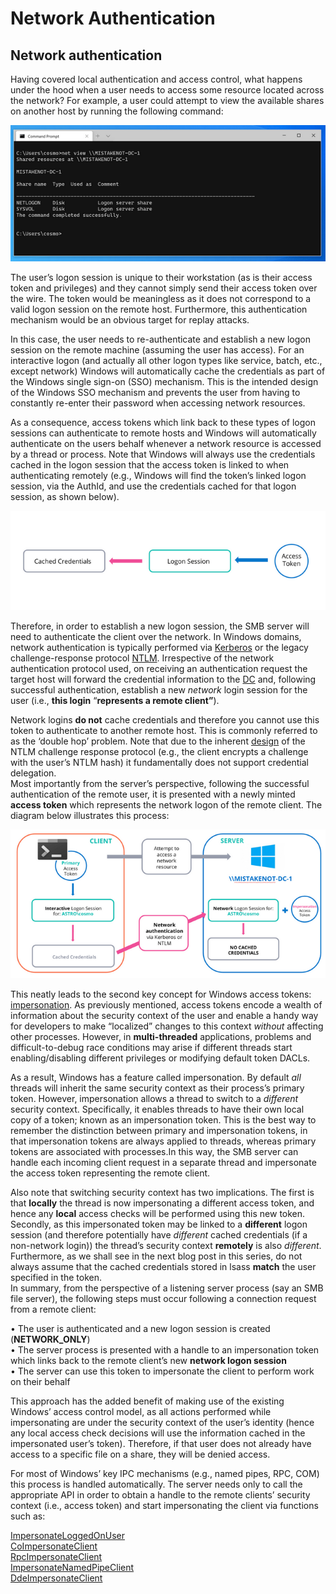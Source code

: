 # Network Authentication

## Network authentication

  
 Having covered local authentication and access control, what happens under the hood when a user needs to access some resource located across the network? For example, a user could attempt to view the available shares on another host by running the following command:  


![](../../../.gitbook/assets/image%20%2846%29.png)

The user’s logon session is unique to their workstation \(as is their access token and privileges\) and they cannot simply send their access token over the wire. The token would be meaningless as it does not correspond to a valid logon session on the remote host. Furthermore, this authentication mechanism would be an obvious target for replay attacks.

In this case, the user needs to re-authenticate and establish a new logon session on the remote machine \(assuming the user has access\). For an interactive logon \(and actually all other logon types like service, batch, etc., except network\) Windows will automatically cache the credentials as part of the Windows single sign-on \(SSO\) mechanism. This is the intended design of the Windows SSO mechanism and prevents the user from having to constantly re-enter their password when accessing network resources.

As a consequence, access tokens which link back to these types of logon sessions can authenticate to remote hosts and Windows will automatically authenticate on the users behalf whenever a network resource is accessed by a thread or process. Note that Windows will always use the credentials cached in the logon session that the access token is linked to when authenticating remotely \(e.g., Windows will find the token’s linked logon session, via the AuthId, and use the credentials cached for that logon session, as shown below\).

![](../../../.gitbook/assets/image%20%2851%29.png)

Therefore, in order to establish a new logon session, the SMB server will need to authenticate the client over the network. In Windows domains, network authentication is typically performed via [Kerberos](https://docs.microsoft.com/en-us/windows-server/security/kerberos/kerberos-authentication-overview) or the legacy challenge-response protocol [NTLM](https://docs.microsoft.com/en-us/windows/win32/secauthn/microsoft-ntlm). Irrespective of the network authentication protocol used, on receiving an authentication request the target host will forward the credential information to the [DC](https://docs.microsoft.com/en-us/windows/win32/secauthn/key-distribution-center) and, following successful authentication, establish a new _network_ login session for the user \(i.e., **this login** “**represents a remote client”**\).

  
Network logins **do not** cache credentials and therefore you cannot use this token to authenticate to another remote host. This is commonly referred to as the ‘double hop’ problem. Note that due to the inherent [design](https://docs.microsoft.com/en-us/windows/win32/secauthn/microsoft-ntlm) of the NTLM challenge response protocol \(e.g., the client encrypts a challenge with the user’s NTLM hash\) it fundamentally does not support credential delegation.  
Most importantly from the server’s perspective, following the successful authentication of the remote user, it is presented with a newly minted **access token** which represents the network logon of the remote client. The diagram below illustrates this process:

![](../../../.gitbook/assets/image%20%2848%29.png)

This neatly leads to the second key concept for Windows access tokens: [impersonation](https://docs.microsoft.com/en-us/windows/win32/com/impersonation). As previously mentioned, access tokens encode a wealth of information about the security context of the user and enable a handy way for developers to make “localized” changes to this context _without_ affecting other processes. However, in **multi-threaded** applications, problems and difficult-to-debug race conditions may arise if different threads start enabling/disabling different privileges or modifying default token DACLs.

  
As a result, Windows has a feature called impersonation. By default _all_  threads will inherit the same security context as their process’s primary token. However, impersonation allows a thread to switch to a _different_ security context. Specifically, it enables threads to have their own local copy of a token; known as an impersonation token. This is the best way to remember the distinction between primary and impersonation tokens, in that impersonation tokens are always applied to threads, whereas primary tokens are associated with processes.In this way, the SMB server can handle each incoming client request in a separate thread and impersonate the access token representing the remote client.

  
Also note that switching security context has two implications. The first is that **locally** the thread is now impersonating a different access token, and hence any **local** access checks will be performed using this new token. Secondly, as this impersonated token may be linked to a **different** logon session \(and therefore potentially have _different_ cached credentials \(if a non-network login\)\) the thread’s security context **remotely** is also _different_. Furthermore, as we shall see in the next blog post in this series, do not always assume that the cached credentials stored in lsass **match** the user specified in the token.  
In summary, from the perspective of a listening server process \(say an SMB file server\), the following steps must occur following a connection request from a remote client:

  
• The user is authenticated and a new logon session is created \(**NETWORK\_ONLY**\)  
• The server process is presented with a handle to an impersonation token which links back to the remote client’s new **network logon session**  
• The server can use this token to impersonate the client to perform work on their behalf  
  
This approach has the added benefit of making use of the existing Windows’ access control model, as all actions performed while impersonating are under the security context of the user’s identity \(hence any local access check decisions will use the information cached in the impersonated user’s token\). Therefore, if that user does not already have access to a specific file on a share, they will be denied access.

  
For most of Windows’ key IPC mechanisms \(e.g., named pipes, RPC, COM\) this process is handled automatically. The server needs only to call the appropriate API in order to obtain a handle to the remote clients’ security context \(i.e., access token\) and start impersonating the client via functions such as:

  
 [ImpersonateLoggedOnUser](https://docs.microsoft.com/en-us/windows/win32/api/securitybaseapi/nf-securitybaseapi-impersonateloggedonuser)  
 [CoImpersonateClient](https://docs.microsoft.com/en-us/windows/win32/api/combaseapi/nf-combaseapi-coimpersonateclient)  
[RpcImpersonateClient](https://docs.microsoft.com/en-us/windows/win32/api/rpcdce/nf-rpcdce-rpcimpersonateclient)  
[ImpersonateNamedPipeClient](https://docs.microsoft.com/en-us/windows/win32/api/namedpipeapi/nf-namedpipeapi-impersonatenamedpipeclient)  
 [DdeImpersonateClient](https://docs.microsoft.com/en-gb/windows/win32/api/ddeml/nf-ddeml-ddeimpersonateclient)  




